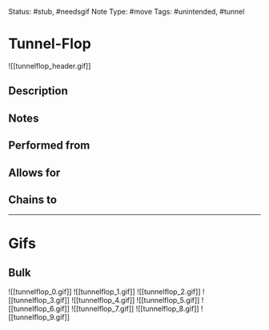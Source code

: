 Status: #stub, #needsgif 
Note Type: #move
Tags: #unintended, #tunnel 

# Tunnel-Flop
![[tunnelflop_header.gif]]
## Description


## Notes


## Performed from


## Allows for


## Chains to


___
# Gifs
## Bulk
![[tunnelflop_0.gif]]
![[tunnelflop_1.gif]]
![[tunnelflop_2.gif]]
![[tunnelflop_3.gif]]
![[tunnelflop_4.gif]]
![[tunnelflop_5.gif]]
![[tunnelflop_6.gif]]
![[tunnelflop_7.gif]]
![[tunnelflop_8.gif]]
![[tunnelflop_9.gif]]